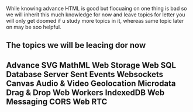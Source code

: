While knowing advance HTML is good but fiocuaing on one thing is bad so we will inherit this much knowledge for now and leave topics for letter you will only get doomed if u study more topics in it, whereas same topic later on may be soo helpful.


The topics we will be leacing dor now
-------------------------------------
Advance SVG
MathML
Web Storage
Web SQL Database
Server Sent Events
Websockets
Canvas
Audio & Video
Geolocation
Microdata
Drag & Drop
Web Workers
IndexedDB
Web Messaging
CORS
Web RTC
-------------------------------------